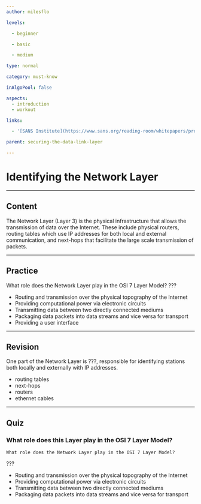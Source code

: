 ```yaml
---
author: milesflo

levels:

  - beginner

  - basic

  - medium

type: normal

category: must-know

inAlgoPool: false

aspects:
  - introduction
  - workout

links:

  - '[SANS Institute](https://www.sans.org/reading-room/whitepapers/protocols/applying-osi-layer-network-model-information-security-1309){website}'

parent: securing-the-data-link-layer

---
```


# Identifying the Network Layer

---
## Content

The Network Layer (Layer 3) is the physical infrastructure that allows the transmission of data over the Internet. These include physical routers, routing tables which use IP addresses for both local and external communication, and next-hops that facilitate the large scale transmission of packets.
 
---
## Practice

What role does the Network Layer play in the OSI 7 Layer Model?
???


* Routing and transmission over the physical topography of the Internet
* Providing computational power via electronic circuits
* Transmitting data between two directly connected mediums
* Packaging data packets into data streams and vice versa for transport
* Providing a user interface

---
## Revision

One part of the Network Layer is ???, responsible for identifying stations both locally and externally with IP addresses.


* routing tables
* next-hops
* routers
* ethernet cables

---
## Quiz
### What role does this Layer play in the OSI 7 Layer Model?
```
What role does the Network Layer play in the OSI 7 Layer Model?
```

 ???

* Routing and transmission over the physical topography of the Internet
* Providing computational power via electronic circuits
* Transmitting data between two directly connected mediums
* Packaging data packets into data streams and vice versa for transport
